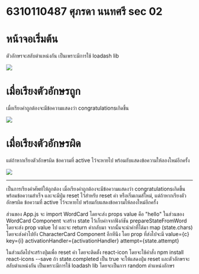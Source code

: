 # 6310110487 ศุภรดา นนทศรี sec 02

หน้าจอเริ่มต้น 
=============
ตัวอักษรจะสลับตำแหน่งกัน เป็นเพราะมีการใช้ loadash lib

![](https://imgur.com/Zj1Vn3d.png)

เมื่อเรียงตัวอักษรถูก
=============
เมื่อเรียงคำถูกต้องจะมีข้อความแสดงว่า congratulationsเกิดขึ้น

![](https://imgur.com/4TtCbWn.png)

เมื่อเรียงตัวอักษรผิด 
=============
แต่ถ้าหากเรียงตัวอักษรผิด ข้อความที่ active ไว้จะหายไป พร้อมกับแสดงข้อความให้ลองใหม่อีกครั้ง

![](https://imgur.com/4qYChml.png)

-------------

เป็นการเรียงคำศัพท์ให้ถูกต้อง เมื่อเรียงคำถูกต้องจะมีข้อความแสดงว่า congratulationsเกิดขึ้น
พร้อมข้อความสำเร็จ และจะมีปุ่ม reset ไว้สำหรับ reset ค่า หรือเริ่มเกมส์ใหม่, 
แต่ถ้าหากเรียงตัวอักษรผิด ข้อความที่ active ไว้จะหายไป พร้อมกับแสดงข้อความให้ลองใหม่อีกครั้ง

ส่วนของ App.js จะ import WordCard โดยจะส่ง props value คือ "hello" ในส่วนของ WordCard Component จะสร้าง state ไว้เก็บค่าจากฟังก์ชัน prepareStateFromWord โดยจะส่ง prop value ไป 
และจะ return ค่ากลับมา จากนั้นจะนำค่าที่ได้มา map (state.chars) โดยจะส่งค่าไปยัง CharacterCard Component อีกทีนึง โดย prop ที่ส่งไปจะมี 
value={c} key={i} activationHandler={activationHandler} attempt={state.attempt}

ในส่วนถัดไปจะสร้างปุ่มเพื่อ reset ค่า โดยจะติดตั้ง react-icon โดยจะใช้คำสั่ง 
npm install react-icons --save ถ้า state.completed เป็น true จะให้แสดงปุ่ม reset 
และตัวอักษรจะสลับตำแหน่งกัน เป็นเพราะมีการใช้ loadash lib โดยจะเป็นการ random ตำแหน่งอักษร
